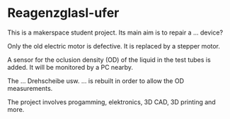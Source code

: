 # Reagenzglasl-ufer

This is a makerspace student project. Its main aim is to repair a ... device?

Only the old electric motor is defective. It is replaced by a stepper motor. 

A sensor for the oclusion density (OD) of the liquid in the test tubes is added. It will be monitored by a PC nearby.

The ... Drehscheibe usw. ... is rebuilt in order to allow the OD measurements.

The project involves progamming, elektronics, 3D CAD, 3D printing and more.

